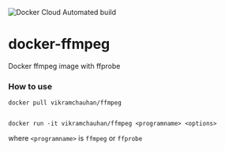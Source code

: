 ![Docker Cloud Automated build](https://img.shields.io/docker/cloud/automated/vikramchauhan/ffmpeg.svg)

# docker-ffmpeg
Docker ffmpeg image with ffprobe

### How to use ###

    docker pull vikramchauhan/ffmpeg


    docker run -it vikramchauhan/ffmpeg <programname> <options>

where `<programname>` is `ffmpeg` or `ffprobe`

